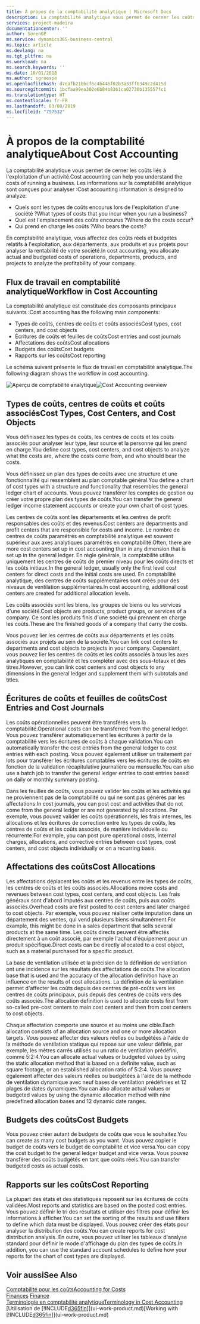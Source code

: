 ```yaml
---
title: À propos de la comptabilité analytique | Microsoft Docs
description: La comptabilité analytique vous permet de cerner les coûts liés à l'exploitation d'un activié.
services: project-madeira
documentationcenter: ''
author: SorenGP
ms.service: dynamics365-business-central
ms.topic: article
ms.devlang: na
ms.tgt_pltfrm: na
ms.workload: na
ms.search.keywords: ''
ms.date: 10/01/2018
ms.author: sgroespe
ms.openlocfilehash: d7eafb21bbcf6c4b446f02b3a33ff6349c2d415d
ms.sourcegitcommit: 1bcfaa99ea302e6b84b8361ca02730b135557fc1
ms.translationtype: HT
ms.contentlocale: fr-FR
ms.lasthandoff: 03/08/2019
ms.locfileid: "797532"
---
```

# <a name="about-cost-accounting"></a><span data-ttu-id="5fa2e-103">À propos de la comptabilité analytique</span><span class="sxs-lookup"><span data-stu-id="5fa2e-103">About Cost Accounting</span></span>
<span data-ttu-id="5fa2e-104">La comptabilité analytique vous permet de cerner les coûts liés à l'exploitation d'un activité.</span><span class="sxs-lookup"><span data-stu-id="5fa2e-104">Cost accounting can help you understand the costs of running a business.</span></span> <span data-ttu-id="5fa2e-105">Les informations sur la comptabilité analytique sont conçues pour analyser :</span><span class="sxs-lookup"><span data-stu-id="5fa2e-105">Cost accounting information is designed to analyze:</span></span>  

-   <span data-ttu-id="5fa2e-106">Quels sont les types de coûts encourus lors de l'exploitation d'une société ?</span><span class="sxs-lookup"><span data-stu-id="5fa2e-106">What types of costs that you incur when you run a business?</span></span>  
-   <span data-ttu-id="5fa2e-107">Quel est l'emplacement des coûts encourus ?</span><span class="sxs-lookup"><span data-stu-id="5fa2e-107">Where do the costs occur?</span></span>  
-   <span data-ttu-id="5fa2e-108">Qui prend en charge les coûts ?</span><span class="sxs-lookup"><span data-stu-id="5fa2e-108">Who bears the costs?</span></span>  

<span data-ttu-id="5fa2e-109">En comptabilité analytique, vous affectez des coûts réels et budgétés relatifs à l'exploitation, aux départements, aux produits et aux projets pour analyser la rentabilité de votre société.</span><span class="sxs-lookup"><span data-stu-id="5fa2e-109">In cost accounting, you allocate actual and budgeted costs of operations, departments, products, and projects to analyze the profitability of your company.</span></span>  

## <a name="workflow-in-cost-accounting"></a><span data-ttu-id="5fa2e-110">Flux de travail en comptabilité analytique</span><span class="sxs-lookup"><span data-stu-id="5fa2e-110">Workflow in Cost Accounting</span></span>  
<span data-ttu-id="5fa2e-111">La comptabilité analytique est constituée des composants principaux suivants :</span><span class="sxs-lookup"><span data-stu-id="5fa2e-111">Cost accounting has the following main components:</span></span>  

-   <span data-ttu-id="5fa2e-112">Types de coûts, centres de coûts et coûts associés</span><span class="sxs-lookup"><span data-stu-id="5fa2e-112">Cost types, cost centers, and cost objects</span></span>  
-   <span data-ttu-id="5fa2e-113">Écritures de coûts et feuilles de coûts</span><span class="sxs-lookup"><span data-stu-id="5fa2e-113">Cost entries and cost journals</span></span>  
-   <span data-ttu-id="5fa2e-114">Affectations des coûts</span><span class="sxs-lookup"><span data-stu-id="5fa2e-114">Cost allocations</span></span>  
-   <span data-ttu-id="5fa2e-115">Budgets des coûts</span><span class="sxs-lookup"><span data-stu-id="5fa2e-115">Cost budgets</span></span>
-   <span data-ttu-id="5fa2e-116">Rapports sur les coûts</span><span class="sxs-lookup"><span data-stu-id="5fa2e-116">Cost reporting</span></span>  

<span data-ttu-id="5fa2e-117">Le schéma suivant présente le flux de travail en comptabilité analytique.</span><span class="sxs-lookup"><span data-stu-id="5fa2e-117">The following diagram shows the workflow in cost accounting.</span></span>  

<span data-ttu-id="5fa2e-118">![Aperçu de comptabilité analytique](media/costaccountingoverview.png "CostAccountingOverview")</span><span class="sxs-lookup"><span data-stu-id="5fa2e-118">![Cost Accounting overview](media/costaccountingoverview.png "CostAccountingOverview")</span></span>  

## <a name="cost-types-cost-centers-and-cost-objects"></a><span data-ttu-id="5fa2e-119">Types de coûts, centres de coûts et coûts associés</span><span class="sxs-lookup"><span data-stu-id="5fa2e-119">Cost Types, Cost Centers, and Cost Objects</span></span>  
<span data-ttu-id="5fa2e-120">Vous définissez les types de coûts, les centres de coûts et les coûts associés pour analyser leur type, leur source et la personne qui les prend en charge.</span><span class="sxs-lookup"><span data-stu-id="5fa2e-120">You define cost types, cost centers, and cost objects to analyze what the costs are, where the costs come from, and who should bear the costs.</span></span>  

<span data-ttu-id="5fa2e-121">Vous définissez un plan des types de coûts avec une structure et une fonctionnalité qui ressemblent au plan comptable général.</span><span class="sxs-lookup"><span data-stu-id="5fa2e-121">You define a chart of cost types with a structure and functionality that resembles the general ledger chart of accounts.</span></span> <span data-ttu-id="5fa2e-122">Vous pouvez transférer les comptes de gestion ou créer votre propre plan des types de coûts.</span><span class="sxs-lookup"><span data-stu-id="5fa2e-122">You can transfer the general ledger income statement accounts or create your own chart of cost types.</span></span>  

<span data-ttu-id="5fa2e-123">Les centres de coûts sont les départements et les centres de profit responsables des coûts et des revenus.</span><span class="sxs-lookup"><span data-stu-id="5fa2e-123">Cost centers are departments and profit centers that are responsible for costs and income.</span></span> <span data-ttu-id="5fa2e-124">Le nombre de centres de coûts paramétrés en comptabilité analytique est souvent supérieur aux axes analytiques paramétrés en comptabilité.</span><span class="sxs-lookup"><span data-stu-id="5fa2e-124">Often, there are more cost centers set up in cost accounting than in any dimension that is set up in the general ledger.</span></span> <span data-ttu-id="5fa2e-125">En règle générale, la comptabilité utilise uniquement les centres de coûts de premier niveau pour les coûts directs et les coûts initiaux.</span><span class="sxs-lookup"><span data-stu-id="5fa2e-125">In the general ledger, usually only the first level cost centers for direct costs and the initial costs are used.</span></span> <span data-ttu-id="5fa2e-126">En comptabilité analytique, des centres de coûts supplémentaires sont créés pour des niveaux de ventilation supplémentaires.</span><span class="sxs-lookup"><span data-stu-id="5fa2e-126">In cost accounting, additional cost centers are created for additional allocation levels.</span></span>  

<span data-ttu-id="5fa2e-127">Les coûts associés sont les biens, les groupes de biens ou les services d'une société.</span><span class="sxs-lookup"><span data-stu-id="5fa2e-127">Cost objects are products, product groups, or services of a company.</span></span> <span data-ttu-id="5fa2e-128">Ce sont les produits finis d'une société qui prennent en charge les coûts.</span><span class="sxs-lookup"><span data-stu-id="5fa2e-128">These are the finished goods of a company that carry the costs.</span></span>  

<span data-ttu-id="5fa2e-129">Vous pouvez lier les centres de coûts aux départements et les coûts associés aux projets au sein de la société.</span><span class="sxs-lookup"><span data-stu-id="5fa2e-129">You can link cost centers to departments and cost objects to projects in your company.</span></span> <span data-ttu-id="5fa2e-130">Cependant, vous pouvez lier les centres de coûts et les coûts associés à tous les axes analytiques en comptabilité et les compléter avec des sous-totaux et des titres.</span><span class="sxs-lookup"><span data-stu-id="5fa2e-130">However, you can link cost centers and cost objects to any dimensions in the general ledger and supplement them with subtotals and titles.</span></span>  

## <a name="cost-entries-and-cost-journals"></a><span data-ttu-id="5fa2e-131">Écritures de coûts et feuilles de coûts</span><span class="sxs-lookup"><span data-stu-id="5fa2e-131">Cost Entries and Cost Journals</span></span>  
<span data-ttu-id="5fa2e-132">Les coûts opérationnelles peuvent être transférés vers la comptabilité.</span><span class="sxs-lookup"><span data-stu-id="5fa2e-132">Operational costs can be transferred from the general ledger.</span></span> <span data-ttu-id="5fa2e-133">Vous pouvez transférer automatiquement les écritures à partir de la comptabilité vers les écritures de coûts à chaque validation.</span><span class="sxs-lookup"><span data-stu-id="5fa2e-133">You can automatically transfer the cost entries from the general ledger to cost entries with each posting.</span></span> <span data-ttu-id="5fa2e-134">Vous pouvez également utiliser un traitement par lots pour transférer les écritures comptables vers les écritures de coûts en fonction de la validation récapitulative journalière ou mensuelle.</span><span class="sxs-lookup"><span data-stu-id="5fa2e-134">You can also use a batch job to transfer the general ledger entries to cost entries based on daily or monthly summary posting.</span></span>  

<span data-ttu-id="5fa2e-135">Dans les feuilles de coûts, vous pouvez valider les coûts et les activités qui ne proviennent pas de la comptabilité ou qui ne sont pas générés par les affectations.</span><span class="sxs-lookup"><span data-stu-id="5fa2e-135">In cost journals, you can post cost and activities that do not come from the general ledger or are not generated by allocations.</span></span> <span data-ttu-id="5fa2e-136">Par exemple, vous pouvez valider les coûts opérationnels, les frais internes, les allocations et les écritures de correction entre les types de coûts, les centres de coûts et les coûts associés, de manière individuelle ou récurrente.</span><span class="sxs-lookup"><span data-stu-id="5fa2e-136">For example, you can post pure operational costs, internal charges, allocations, and corrective entries between cost types, cost centers, and cost objects individually or on a recurring basis.</span></span>  

## <a name="cost-allocations"></a><span data-ttu-id="5fa2e-137">Affectations des coûts</span><span class="sxs-lookup"><span data-stu-id="5fa2e-137">Cost Allocations</span></span>  
<span data-ttu-id="5fa2e-138">Les affectations déplacent les coûts et les revenus entre les types de coûts, les centres de coûts et les coûts associés.</span><span class="sxs-lookup"><span data-stu-id="5fa2e-138">Allocations move costs and revenues between cost types, cost centers, and cost objects.</span></span> <span data-ttu-id="5fa2e-139">Les frais généraux sont d'abord imputés aux centres de coûts, puis aux coûts associés.</span><span class="sxs-lookup"><span data-stu-id="5fa2e-139">Overhead costs are first posted to cost centers and later charged to cost objects.</span></span> <span data-ttu-id="5fa2e-140">Par exemple, vous pouvez réaliser cette imputation dans un département des ventes, qui vend plusieurs biens simultanément.</span><span class="sxs-lookup"><span data-stu-id="5fa2e-140">For example, this might be done in a sales department that sells several products at the same time.</span></span> <span data-ttu-id="5fa2e-141">Les coûts directs peuvent être affectés directement à un coût associé, par exemple l'achat d'équipement pour un produit spécifique.</span><span class="sxs-lookup"><span data-stu-id="5fa2e-141">Direct costs can be directly allocated to a cost object, such as a material purchased for a specific product.</span></span>  

<span data-ttu-id="5fa2e-142">La base de ventilation utilisée et la précision de la définition de ventilation ont une incidence sur les résultats des affectations de coûts.</span><span class="sxs-lookup"><span data-stu-id="5fa2e-142">The allocation base that is used and the accuracy of the allocation definition have an influence on the results of cost allocations.</span></span> <span data-ttu-id="5fa2e-143">La définition de la ventilation permet d'affecter les coûts depuis des centres de pré-coûts vers les centres de coûts principaux, puis depuis des centres de coûts vers des coûts associés.</span><span class="sxs-lookup"><span data-stu-id="5fa2e-143">The allocation definition is used to allocate costs first from so-called pre-cost centers to main cost centers and then from cost centers to cost objects.</span></span>  

<span data-ttu-id="5fa2e-144">Chaque affectation comporte une source et au moins une cible.</span><span class="sxs-lookup"><span data-stu-id="5fa2e-144">Each allocation consists of an allocation source and one or more allocation targets.</span></span> <span data-ttu-id="5fa2e-145">Vous pouvez affecter des valeurs réelles ou budgétées à l'aide de la méthode de ventilation statique qui repose sur une valeur définie, par exemple, les mètres carrés utilisés ou un ratio de ventilation prédéfini, comme 5:2:4.</span><span class="sxs-lookup"><span data-stu-id="5fa2e-145">You can allocate actual values or budgeted values by using the static allocation method that is based on a definite value, such as square footage, or an established allocation ratio of 5:2:4.</span></span> <span data-ttu-id="5fa2e-146">Vous pouvez également affecter des valeurs réelles ou budgétées à l'aide de la méthode de ventilation dynamique avec neuf bases de ventilation prédéfinies et 12 plages de dates dynamiques.</span><span class="sxs-lookup"><span data-stu-id="5fa2e-146">You can also allocate actual values or budgeted values by using the dynamic allocation method with nine predefined allocation bases and 12 dynamic date ranges.</span></span>  

## <a name="cost-budgets"></a><span data-ttu-id="5fa2e-147">Budgets des coûts</span><span class="sxs-lookup"><span data-stu-id="5fa2e-147">Cost Budgets</span></span>  
<span data-ttu-id="5fa2e-148">Vous pouvez créer autant de budgets de coûts que vous le souhaitez.</span><span class="sxs-lookup"><span data-stu-id="5fa2e-148">You can create as many cost budgets as you want.</span></span> <span data-ttu-id="5fa2e-149">Vous pouvez copier le budget de coûts vers le budget de comptabilité et vice versa.</span><span class="sxs-lookup"><span data-stu-id="5fa2e-149">You can copy the cost budget to the general ledger budget and vice versa.</span></span> <span data-ttu-id="5fa2e-150">Vous pouvez transférer des coûts budgétés en tant que coûts réels.</span><span class="sxs-lookup"><span data-stu-id="5fa2e-150">You can transfer budgeted costs as actual costs.</span></span>  

## <a name="cost-reporting"></a><span data-ttu-id="5fa2e-151">Rapports sur les coûts</span><span class="sxs-lookup"><span data-stu-id="5fa2e-151">Cost Reporting</span></span>  
<span data-ttu-id="5fa2e-152">La plupart des états et des statistiques reposent sur les écritures de coûts validées.</span><span class="sxs-lookup"><span data-stu-id="5fa2e-152">Most reports and statistics are based on the posted cost entries.</span></span> <span data-ttu-id="5fa2e-153">Vous pouvez définir le tri des résultats et utiliser des filtres pour définir les informations à afficher.</span><span class="sxs-lookup"><span data-stu-id="5fa2e-153">You can set the sorting of the results and use filters to define which data must be displayed.</span></span> <span data-ttu-id="5fa2e-154">Vous pouvez créer des états pour analyser la distribution des coûts.</span><span class="sxs-lookup"><span data-stu-id="5fa2e-154">You can create reports for cost distribution analysis.</span></span> <span data-ttu-id="5fa2e-155">En outre, vous pouvez utiliser les tableaux d'analyse standard pour définir le mode d'affichage du plan des types de coûts.</span><span class="sxs-lookup"><span data-stu-id="5fa2e-155">In addition, you can use the standard account schedules to define how your reports for the chart of cost types are displayed.</span></span>  

## <a name="see-also"></a><span data-ttu-id="5fa2e-156">Voir aussi</span><span class="sxs-lookup"><span data-stu-id="5fa2e-156">See Also</span></span>  
 [<span data-ttu-id="5fa2e-157">Comptabilité pour les coûts</span><span class="sxs-lookup"><span data-stu-id="5fa2e-157">Accounting for Costs</span></span>](finance-manage-cost-accounting.md)  
 <span data-ttu-id="5fa2e-158">[Finances](finance.md) </span><span class="sxs-lookup"><span data-stu-id="5fa2e-158">[Finance](finance.md) </span></span>  
 [<span data-ttu-id="5fa2e-159">Terminologie en comptabilité analytique</span><span class="sxs-lookup"><span data-stu-id="5fa2e-159">Terminology in Cost Accounting</span></span>](finance-terminology-in-cost-accounting.md)  
 <span data-ttu-id="5fa2e-160">[Utilisation de [!INCLUDE[d365fin](includes/d365fin_md.md)]](ui-work-product.md)</span><span class="sxs-lookup"><span data-stu-id="5fa2e-160">[Working with [!INCLUDE[d365fin](includes/d365fin_md.md)]](ui-work-product.md)</span></span>
